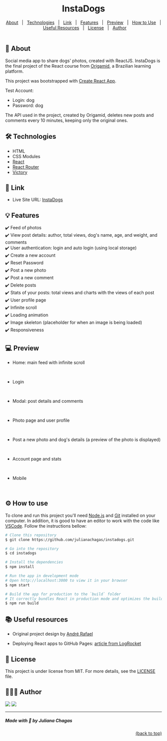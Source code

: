 <div id="top" align="center">

<img src="github/banner.png" alt=""/>

<br>

# InstaDogs

<div>  
  <a href="#about">About</a> &#xa0; | &#xa0;
  <a href="#technologies">Technologies</a> &#xa0; | &#xa0;
  <a href="#link">Link</a> &#xa0; | &#xa0;
  <a href="#features">Features</a> &#xa0; | &#xa0;
  <a href="#preview">Preview</a> &#xa0; | &#xa0;
  <a href="#use">How to Use</a> &#xa0; | &#xa0;
  <a href="#resources">Useful Resources</a> &#xa0; | &#xa0;
  <a href="#license">License</a> &#xa0; | &#xa0;
  <a href="#author">Author</a>
</div>

<br>
</div>

<div id="about">

## 🐶 About

Social media app to share dogs' photos, created with ReactJS. InstaDogs is the final project of the React course from [Origamid](https://www.origamid.com/curso/react-completo/), a Brazilian learning platform.

This project was bootstrapped with [Create React App](https://github.com/facebook/create-react-app).

Test Account:

- Login: dog
- Password: dog

The API used in the project, created by Origamid, deletes new posts and comments every 10 minutes, keeping only the original ones.

</div>

<div id="technologies">

## 🛠️ Technologies

- HTML
- CSS Modules
- [React](https://pt-br.reactjs.org/)
- [React Router](https://reactrouter.com/en/main)
- [Victory](https://formidable.com/open-source/victory/)

</div>

<div id="link">

## 🔗 Link

- Live Site URL: [InstaDogs](https://julianachagas.github.io/instadogs/)

<div>

<div id="features">

## 💡 Features

✔️ Feed of photos \
✔️ View post details: author, total views, dog's name, age, and weight, and comments \
✔️ User authentication: login and auto login (using local storage) \
✔️ Create a new account \
✔️ Reset Password \
✔️ Post a new photo \
✔️ Post a new comment \
✔️ Delete posts \
✔️ Stats of your posts: total views and charts with the views of each post\
✔️ User profile page \
✔️ Infinite scroll \
✔️ Loading animation \
✔️ Image skeleton (placeholder for when an image is being loaded) \
✔️ Responsiveness

<div>

<div id="preview">

## 💻 Preview

- Home: main feed with infinite scroll

  <img src="github/feed.gif" alt=""/> <br/><br/>

- Login

  <img src="github/login.gif" alt=""/> <br/><br/>
<div>

- Modal: post details and comments

  <img src="github/modal.gif" alt=""/> <br/><br/>

- Photo page and user profile

  <img src="github/photo.gif" alt=""/> <br/><br/>

- Post a new photo and dog's details (a preview of the photo is displayed)

  <img src="github/newpost.gif" alt=""/> <br/><br/>

- Account page and stats

  <img src="github/stats.gif" alt=""/> <br/><br/>

- Mobile

  <img src="github/mobile.gif" alt=""/> <br/><br/>

<div id="use">

## ⚙️ How to use

To clone and run this project you'll need [Node.js](https://nodejs.org/en/) and [Git](https://git-scm.com) installed on your computer. In addition, it is good to have an editor to work with the code like [VSCode](https://code.visualstudio.com/). Follow the instructions bellow:

```bash
# Clone this repository
$ git clone https://github.com/julianachagas/instadogs.git

# Go into the repository
$ cd instadogs

# Install the dependencies
$ npm install

# Run the app in development mode
# Open http://localhost:3000 to view it in your browser
$ npm start

# Build the app for production to the `build` folder
# It correctly bundles React in production mode and optimizes the build for the best performance.
$ npm run build

```

<div>

<div id="resources">

## 📚 Useful resources

- Original project design by <a href="https://github.com/origamid" target="_blank">André Rafael</a>

- Deploying React apps to GitHub Pages: <a href="https://blog.logrocket.com/deploying-react-apps-github-pages/" target="_blank">article from LogRocket</a>

<div>

<div id="license">

## 📝 License

This project is under license from MIT. For more details, see the [LICENSE](https://github.com/julianachagas/instadogs/blob/main/LICENSE) file.

<div>

<div id="author">

## 👩🏻‍💻 Author

<a href="https://www.linkedin.com/in/juliana--chagas/" target="_blank"><img src="https://img.shields.io/badge/LinkedIn-0077B5?style=for-the-badge&logo=linkedin&logoColor=white"></a>
<a href="https://twitter.com/JulianaCoding" target="_blank"><img src="https://img.shields.io/badge/Twitter-1DA1F2?style=for-the-badge&logo=twitter&logoColor=white"></a>

<div>

---

##### Made with 💜 by Juliana Chagas

<p align="right"><a href="#top" align="right">(back to top)</a><p>
